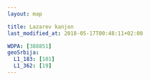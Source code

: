 ```yaml
---
layout: map

title: Lazarev kanjon
last_modified_at: 2018-05-17T00:48:11+02:00

WDPA: [388851]
geoSrbija:
  L1_183: [101]
  L1_362: [19]
---
```

